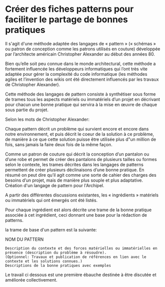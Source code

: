 # Créer des fiches patterns pour faciliter le partage de bonnes pratiques


Il s'agit d'une méthode adaptée des langages de « pattern » (« schémas » ou patron de conception comme les patrons utilisés en couture) développée par l’architecte américain Christopher Alexander au début des années 80.

Bien qu’elle soit peu connue dans le monde architectural, cette méthode a fortement influencée les développeurs informatiques qui l’ont très vite adaptée pour gérer la complexité du code informatique (les méthodes agiles et l’invention des wikis ont été directement influencés par les travaux de Christopher Alexander).

Cette méthode des langages de pattern consiste à synthétiser sous forme de trames tous les aspects matériels ou immatériels d’un projet en décrivant pour chacun une bonne pratique qui servira à la mise en œuvre de chaque sous partie du projet.

Selon les mots de Christopher Alexander:

Chaque pattern décrit un problème qui survient encore et encore dans notre environnement, et puis décrit le coeur de la solution à ce problème, de manière à ce que cette solution puisse être utilisée plus d"un million de fois, sans jamais la faire deux fois de la même façon.

Comme un patron de couture qui décrit la conception d’un pantalon ou d’une robe et permet de créer des pantalons de plusieurs tailles ou formes selon le contexte, les trames décrites dans les langages de patterns permettent de créer plusieurs déclinaisons d’une bonne pratique. En résumé on peut dire qu’il agit comme une sorte de cahier des charges des besoins d’un projet, mais de manière plus souple et plus adaptative.
Création d'un langage de pattern pour l'Archipel.

A partir des différentes discussions existantes, les « ingrédients » matériels ou immatériels qui ont émergés ont été listés.

Pour chaque ingrédient est alors décrite une trame de la bonne pratique associée à cet ingrédient, ceci donnant une base pour la rédaction de patterns.

la trame de base d'un pattern est la suivante:

NOM DU PATTERN

    Description du contexte et des forces matérielles ou immatérielles en présence (description du problème à résoudre).
    (Optionnel: Travaux et publication de références en lien avec le contexte et les solutions connues.)
    Descriptions de la bonne pratiques avec exemples

Le travail ci dessous est une première ébauche destinée à être discutée et améliorée collectivement.
